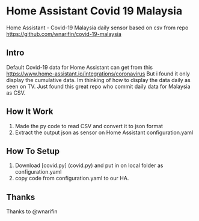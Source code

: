 # Home Assistant Covid 19 Malaysia
Home Assistant - Covid-19 Malaysia daily sensor based on csv from repo https://github.com/wnarifin/covid-19-malaysia

## Intro
Default Covid-19 data for Home Assistant can get from this https://www.home-assistant.io/integrations/coronavirus
But i found it only display the cumulative data. Im thinking of how to display the data daily as seen on TV.
Just found this great repo who commit daily data for Malaysia as CSV.

## How It Work
1.  Made the py code to read CSV and convert it to json format
2.  Extract the output json as sensor on Home Assistant configuration.yaml

## How To Setup
1.  Download [covid.py] (covid.py) and put in on local folder as configuration.yaml
2.  copy code from configuration.yaml to our HA.

## Thanks
Thanks to @wnarifin
